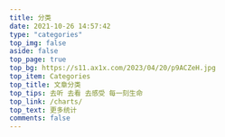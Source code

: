 ```yaml
---
title: 分类
date: 2021-10-26 14:57:42
type: "categories"
top_img: false
aside: false
top_page: true
top_bg: https://s11.ax1x.com/2023/04/20/p9ACZeH.jpg
top_item: Categories
top_title: 文章分类
top_tips: 去听 去看 去感受 每一刻生命
top_link: /charts/
top_text: 更多统计
comments: false
---
```


<!-- 页面内容 -->
